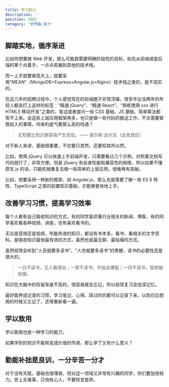 ```yaml
---
title: 学习能力
description: ''
position: 3002
category: '思想篇-能力'
---
```


## 脚踏实地，循序渐进

比如你想要做 Web 开发，那么可能就需要明确阶段性的目标，如先从前端或是后端的某个点着手，一点点拓展到其他的技术栈。

而一上手就要做高大上，就要采用“MEAN”（MongoDB+Express+Angular.js+Nginx）技术栈之类的，是不现实的。

在这几年的招聘过程中，个人感觉现在的前端圈子非常浮躁，很多毕业没两年的年轻人都会打上这样的标签：“精通 jQuery”、“精通 React”、“熟练使用 xxx 进行 HTML5 移动开发”之类的，笔试或者提问一些 CSS 基础、JS 基础、简单算法都答不上来。会这些上层应用框架再多，也只是做一些代码的搬运工作，不太需要智商投入的事情，何来的底气要那么高的待遇？

> 无知要比知识更容易产生自信。—— 查尔斯·达尔文（达克效应）

对于新人来讲，基础很重要，不仅要只其然，还要知其所以然。

比如，使用 jQuery 可以快速上手前端开发，只需要看过几个示例，对照着文档写代码就行了，非常方便。但是 jQuery 有自身性能和兼容性的局限，所以如果不懂原生 js 的话，只能机械重复去做一些简单的上层应用，很难再有突破。

比如，想要采用一种新的框架，如 Angular.js，那么也是需要了解一些 ES 6 特性、TypeScript 之类的前置知识基础，才能够更快地上手。

## 改善学习习惯，提高学习效率

每个人都有自己吸收知识的方式，有的同学喜欢看行业相关的新闻、博客，有的同学喜欢看各种视频、讲座，也有喜欢看书的。

无论是音频还是视频，所能传递的知识，都没有书本多。看书、看相关的文字资料，是吸收知识最快最有效的方式，虽然也是最无聊、最枯燥的方式。

虽然经常会听到“人丑就要多读书”、“人穷就要多读书”的黑梗，读书的必要性还是很大的。

> 一日不读书，无人看得出；一周不读书，开始会爆粗；一月不读书，智商输给猪。

知识在大脑中的存留率是不高的，很容易就会忘记，所以经常复习会加深记忆。

最好能养成记录的习惯，学习笔记、心得、踩过的坑都可以记录下来，以防日后想用的时候又忘记了，还得重新看一遍。

## 学以致用

学以致用也是一种学习的能力。

如果学到的知识不能转变成价值的传递，那么学了又有什么意义？

## 勤能补拙是良训，一分辛苦一分才

对于没有天赋，基础也很薄弱，但对这一领域又非常有兴趣的同学，你们要加倍努力。世上无难事，只怕有心人，不要轻言放弃。

<adsbygoogle></adsbygoogle>
